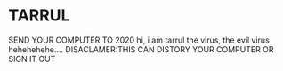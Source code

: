 # TARRUL
SEND YOUR COMPUTER TO 2020
hi, i am tarrul the virus, the evil virus
hehehehehe....
DISACLAMER:THIS CAN DISTORY YOUR COMPUTER OR SIGN IT OUT

